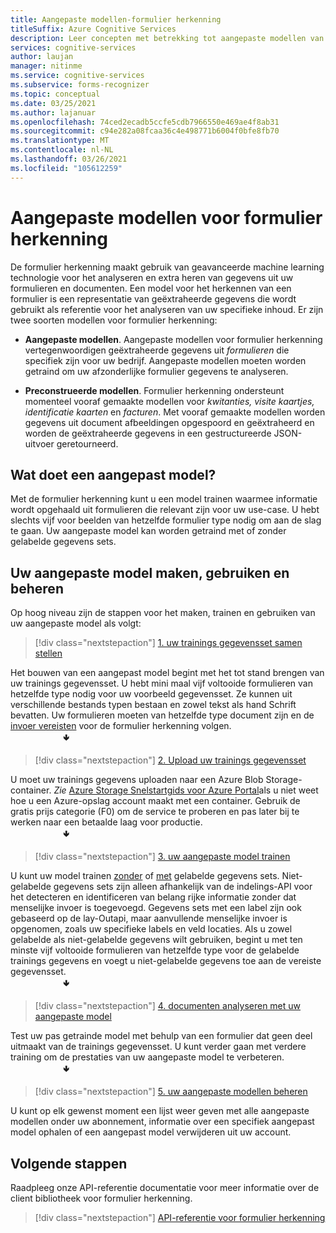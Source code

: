 ```yaml
---
title: Aangepaste modellen-formulier herkenning
titleSuffix: Azure Cognitive Services
description: Leer concepten met betrekking tot aangepaste modellen van de API voor formulier herkenning-gebruik en limieten.
services: cognitive-services
author: laujan
manager: nitinme
ms.service: cognitive-services
ms.subservice: forms-recognizer
ms.topic: conceptual
ms.date: 03/25/2021
ms.author: lajanuar
ms.openlocfilehash: 74ced2ecadb5ccfe5cdb7966550e469ae4f8ab31
ms.sourcegitcommit: c94e282a08fcaa36c4e498771b6004f0bfe8fb70
ms.translationtype: MT
ms.contentlocale: nl-NL
ms.lasthandoff: 03/26/2021
ms.locfileid: "105612259"
---
```

# <a name="form-recognizer-custom-models"></a>Aangepaste modellen voor formulier herkenning

De formulier herkenning maakt gebruik van geavanceerde machine learning technologie voor het analyseren en extra heren van gegevens uit uw formulieren en documenten. Een model voor het herkennen van een formulier is een representatie van geëxtraheerde gegevens die wordt gebruikt als referentie voor het analyseren van uw specifieke inhoud. Er zijn twee soorten modellen voor formulier herkenning:

* **Aangepaste modellen**. Aangepaste modellen voor formulier herkenning vertegenwoordigen geëxtraheerde gegevens uit _formulieren_ die specifiek zijn voor uw bedrijf. Aangepaste modellen moeten worden getraind om uw afzonderlijke formulier gegevens te analyseren.

* **Preconstrueerde modellen**. Formulier herkenning ondersteunt momenteel vooraf gemaakte modellen voor _kwitanties, visite kaartjes, identificatie kaarten_ en _facturen_. Met vooraf gemaakte modellen worden gegevens uit document afbeeldingen opgespoord en geëxtraheerd en worden de geëxtraheerde gegevens in een gestructureerde JSON-uitvoer geretourneerd.

## <a name="what-does-a-custom-model-do"></a>Wat doet een aangepast model?

Met de formulier herkenning kunt u een model trainen waarmee informatie wordt opgehaald uit formulieren die relevant zijn voor uw use-case. U hebt slechts vijf voor beelden van hetzelfde formulier type nodig om aan de slag te gaan. Uw aangepaste model kan worden getraind met of zonder gelabelde gegevens sets.

## <a name="create-use-and-manage-your-custom-model"></a>Uw aangepaste model maken, gebruiken en beheren

Op hoog niveau zijn de stappen voor het maken, trainen en gebruiken van uw aangepaste model als volgt:

> [!div class="nextstepaction"]
> [1. uw trainings gegevensset samen stellen](build-training-data-set.md#custom-model-input-requirements)

Het bouwen van een aangepast model begint met het tot stand brengen van uw trainings gegevensset. U hebt mini maal vijf voltooide formulieren van hetzelfde type nodig voor uw voorbeeld gegevensset. Ze kunnen uit verschillende bestands typen bestaan en zowel tekst als hand Schrift bevatten. Uw formulieren moeten van hetzelfde type document zijn en de [invoer vereisten](build-training-data-set.md#custom-model-input-requirements) voor de formulier herkenning volgen.  
&emsp;&emsp;&emsp;&emsp;&emsp;&emsp;&#129155;

> [!div class="nextstepaction"]
> [2. Upload uw trainings gegevensset](build-training-data-set.md#upload-your-training-data)

U moet uw trainings gegevens uploaden naar een Azure Blob Storage-container. *Zie* [Azure Storage Snelstartgids voor Azure Portal](../../storage/blobs/storage-quickstart-blobs-portal.md)als u niet weet hoe u een Azure-opslag account maakt met een container. Gebruik de gratis prijs categorie (F0) om de service te proberen en pas later bij te werken naar een betaalde laag voor productie.  
&emsp;&emsp;&emsp;&emsp;&emsp;&emsp;&#129155;
> [!div class="nextstepaction"]
> [3. uw aangepaste model trainen](quickstarts/client-library.md#train-a-custom-model)

U kunt uw model trainen [zonder](quickstarts/client-library.md#train-a-model-without-labels) of [met](quickstarts/client-library.md#train-a-model-with-labels) gelabelde gegevens sets. Niet-gelabelde gegevens sets zijn alleen afhankelijk van de indelings-API voor het detecteren en identificeren van belang rijke informatie zonder dat menselijke invoer is toegevoegd. Gegevens sets met een label zijn ook gebaseerd op de lay-Outapi, maar aanvullende menselijke invoer is opgenomen, zoals uw specifieke labels en veld locaties. Als u zowel gelabelde als niet-gelabelde gegevens wilt gebruiken, begint u met ten minste vijf voltooide formulieren van hetzelfde type voor de gelabelde trainings gegevens en voegt u niet-gelabelde gegevens toe aan de vereiste gegevensset.  
&emsp;&emsp;&emsp;&emsp;&emsp;&emsp;&#129155;  

>[!div class="nextstepaction"]
> [4. documenten analyseren met uw aangepaste model](quickstarts/client-library.md#analyze-forms-with-a-custom-model)

Test uw pas getrainde model met behulp van een formulier dat geen deel uitmaakt van de trainings gegevensset. U kunt verder gaan met verdere training om de prestaties van uw aangepaste model te verbeteren.  
&emsp;&emsp;&emsp;&emsp;&emsp;&emsp;&#129155;

> [!div class="nextstepaction"]
> [5. uw aangepaste modellen beheren](quickstarts/client-library.md#manage-custom-models)

U kunt op elk gewenst moment een lijst weer geven met alle aangepaste modellen onder uw abonnement, informatie over een specifiek aangepast model ophalen of een aangepast model verwijderen uit uw account.

## <a name="next-steps"></a>Volgende stappen

Raadpleeg onze API-referentie documentatie voor meer informatie over de client bibliotheek voor formulier herkenning.
> [!div class="nextstepaction"]
> [API-referentie voor formulier herkenning](https://westcentralus.dev.cognitive.microsoft.com/docs/services/form-recognizer-api-v2-1-preview-3/operations/5ed8c9843c2794cbb1a96291)
>
